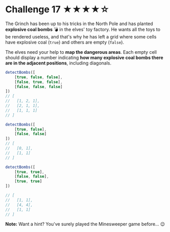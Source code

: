 Challenge 17 ★★★★☆
====

The Grinch has been up to his tricks in the North Pole and has planted **explosive coal bombs** 💣 in the elves' toy factory. He wants all the toys to be rendered useless, and that's why he has left a grid where some cells have explosive coal (`true`) and others are empty (`false`).

The elves need your help to **map the dangerous areas**. Each empty cell should display a number indicating **how many explosive coal bombs there are in the adjacent positions**, including diagonals.

```javascript
detectBombs([
    [true, false, false],
    [false, true, false],
    [false, false, false]
])
// [
//   [1, 2, 1],
//   [2, 1, 1],
//   [1, 1, 1]
// ]

detectBombs([
    [true, false],
    [false, false]
])
// [
//   [0, 1],
//   [1, 1]
// ]

detectBombs([
    [true, true],
    [false, false],
    [true, true]
])

// [
//   [1, 1],
//   [4, 4],
//   [1, 1]
// ]
```

**Note:** Want a hint? You've surely played the Minesweeper game before… 😉